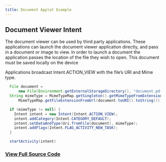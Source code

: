 ```yaml
---
title: Document Applet Example
---
```


## Document Viewer Intent

The document viewer can be used by third party applications. These applications can launch the document viewer application directly, and pass in a document or image to view. In order to launch a document the application passes the location of the file they wish to open. This document must be saved locally on the device

Applications broadcast Intent.ACTION_VIEW with the file’s URI and Mime type.

```java
  File document =
      new File(Environment.getExternalStorageDirectory(), "document.pdf");
  String mimeType = MimeTypeMap.getSingleton().getMimeTypeFromExtension(
      MimeTypeMap.getFileExtensionFromUrl(document.toURI().toString())); 

  if (mimeType != null) {
    Intent intent = new Intent(Intent.ACTION_VIEW); 
    intent.addCategory(Intent.CATEGORY_DEFAULT); 
    intent.setDataAndType(Uri.fromFile(document), mimeType); 
    intent.addFlags(Intent.FLAG_ACTIVITY_NEW_TASK);
  }

  startActivity(intent)
```

### [View Full Source Code](https://github.com/realwear/Developer-Examples/blob/master/hmt1developerexamples/src/main/java/com/realwear/hmt1developerexamples/DocumentActivity.java)